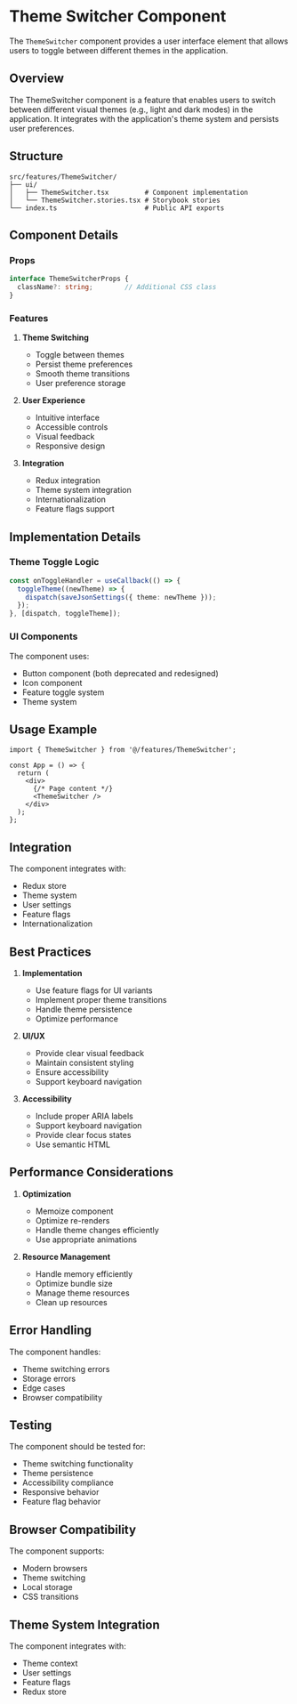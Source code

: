 # Theme Switcher Component

The `ThemeSwitcher` component provides a user interface element that allows users to toggle between different themes in the application.

## Overview

The ThemeSwitcher component is a feature that enables users to switch between different visual themes (e.g., light and dark modes) in the application. It integrates with the application's theme system and persists user preferences.

## Structure

```
src/features/ThemeSwitcher/
├── ui/
│   ├── ThemeSwitcher.tsx         # Component implementation
│   └── ThemeSwitcher.stories.tsx # Storybook stories
└── index.ts                      # Public API exports
```

## Component Details

### Props

```typescript
interface ThemeSwitcherProps {
  className?: string;        // Additional CSS class
}
```

### Features

1. **Theme Switching**
   - Toggle between themes
   - Persist theme preferences
   - Smooth theme transitions
   - User preference storage

2. **User Experience**
   - Intuitive interface
   - Accessible controls
   - Visual feedback
   - Responsive design

3. **Integration**
   - Redux integration
   - Theme system integration
   - Internationalization
   - Feature flags support

## Implementation Details

### Theme Toggle Logic

```typescript
const onToggleHandler = useCallback(() => {
  toggleTheme((newTheme) => {
    dispatch(saveJsonSettings({ theme: newTheme }));
  });
}, [dispatch, toggleTheme]);
```

### UI Components

The component uses:
- Button component (both deprecated and redesigned)
- Icon component
- Feature toggle system
- Theme system

## Usage Example

```tsx
import { ThemeSwitcher } from '@/features/ThemeSwitcher';

const App = () => {
  return (
    <div>
      {/* Page content */}
      <ThemeSwitcher />
    </div>
  );
};
```

## Integration

The component integrates with:
- Redux store
- Theme system
- User settings
- Feature flags
- Internationalization

## Best Practices

1. **Implementation**
   - Use feature flags for UI variants
   - Implement proper theme transitions
   - Handle theme persistence
   - Optimize performance

2. **UI/UX**
   - Provide clear visual feedback
   - Maintain consistent styling
   - Ensure accessibility
   - Support keyboard navigation

3. **Accessibility**
   - Include proper ARIA labels
   - Support keyboard navigation
   - Provide clear focus states
   - Use semantic HTML

## Performance Considerations

1. **Optimization**
   - Memoize component
   - Optimize re-renders
   - Handle theme changes efficiently
   - Use appropriate animations

2. **Resource Management**
   - Handle memory efficiently
   - Optimize bundle size
   - Manage theme resources
   - Clean up resources

## Error Handling

The component handles:
- Theme switching errors
- Storage errors
- Edge cases
- Browser compatibility

## Testing

The component should be tested for:
- Theme switching functionality
- Theme persistence
- Accessibility compliance
- Responsive behavior
- Feature flag behavior

## Browser Compatibility

The component supports:
- Modern browsers
- Theme switching
- Local storage
- CSS transitions

## Theme System Integration

The component integrates with:
- Theme context
- User settings
- Feature flags
- Redux store
